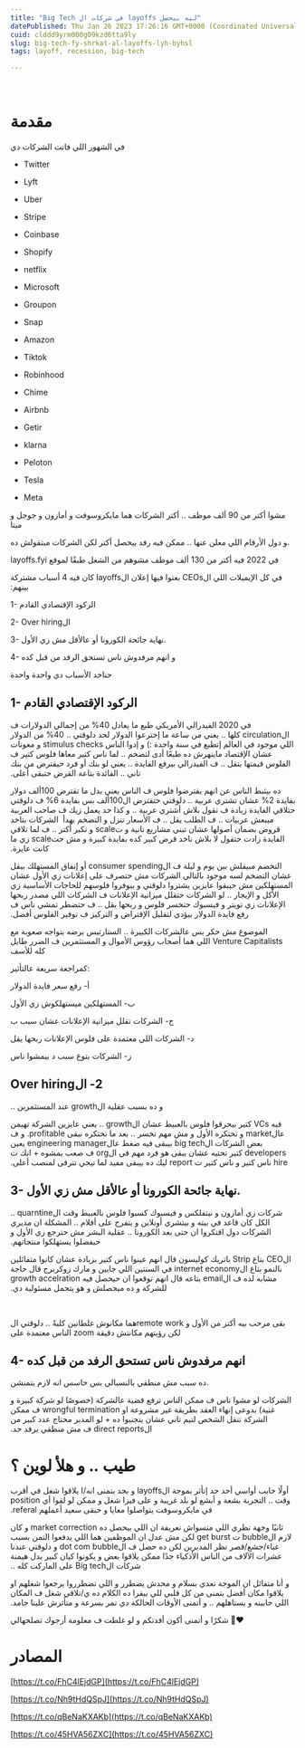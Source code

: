 ```yaml
---
title: "Big Tech في شركات ال layoffs ليه بيحصل"
datePublished: Thu Jan 26 2023 17:26:16 GMT+0000 (Coordinated Universal Time)
cuid: clddd9yrm000g09kzd6tta9ly
slug: big-tech-fy-shrkat-al-layoffs-lyh-byhsl
tags: layoff, recession, big-tech

---
```


‫

# مقدمة

في الشهور اللي فاتت الشركات دي

* Twitter
    
* Lyft
    
* Uber
    
* Stripe
    
* Coinbase
    
* Shopify
    
* netflix
    
* Microsoft
    
* Groupon
    
* Snap
    
* Amazon
    
* Tiktok
    
* Robinhood
    
* Chime
    
* Airbnb
    
* Getir
    
* klarna
    
* Peloton
    
* Tesla
    
* Meta
    

مشوا أكتر من 90 ألف موظف .. أكتر الشركات هما مايكروسوفت و أمازون و جوجل و ميتا

و دول الأرقام اللي معلن عنها .. ممكن فيه رفد بيحصل أكتر لكن الشركات مبتقولش ده.

layoffs.fyi في 2022 فيه أكتر من 130 ألف موظف مشوهم من الشغل طبقًا لموقع

‫ في كل الإيميلات اللي الCEOs بعتوا فيها إعلان الlayoffs كان فيه 4 أسباب مشتركة بينهم:

1- الركود الإقتصادي القادم

2- Over hiringال

3- نهاية جائحة الكورونا أو عالأقل مش زي الأول.

4- و انهم مرفدوش ناس تستحق الرفد من قبل كده

حناخد الأسباب دي واحدة واحدة

## 1- الركود الإقتصادي القادم

‫ في 2020 الفيدرالي الأمريكي طبع ما يعادل 40% من إجمالي الدولارات ف الcirculation كلها .. يعني من ساعة ما إخترعوا الدولار لحد دلوقتي .. 40% من الدولار اللي موجود في العالم إتطبع في سنة واحدة :) و إدوا الناس stimulus checks و معونات عشان الإقتصاد ماينهرش ده طبعًا أدى لتضخم .. لما ناس كتير معاها فلوس كتير ف الفلوس قيمتها بتقل .. ف الفيدرالي بيرفع الفايدة .. يعني لو بنك أو فرد حيقترض من بنك تاني .. الفائدة بتاعة القرض حتبقى أعلى.

ده بيثبط الناس عن انهم يقترضوا فلوس ف الناس يعني بدل ما تقترض 100ألف دولار بفايدة 2% عشان تشتري عربية .. دلوقتي حتقترض ال100ألف بس بفايدة 6% ف دلوقتي حتلاقي الفايدة زيادة ف تقول بلاش أشتري عربية .. و كذا حد يعمل زيك ف صاحب العربية ميبعش عربيات .. ف الطلب يقل .. ف الأسعار تنزل و التضخم يهدأ ‫ الشركات بتاخد قروض بضمان أصولها عشان تبني مشاريع تانية و تscale و تكبر أكتر .. ف لما تلاقي الفايدة زادت حتقول لا بلاش ناخد قرض كبير كده بفايدة كبيرة و مش حتscale زي ما كانت عايزة.

‫ التخضم مبيقلش بين يوم و ليلة ف الconsumer spending أو إنفاق المستهلك بيقل عشان التضخم لسه موجود بالتالي الشركات مش حتصرف على إعلانات زي الأول عشان المستهلكين مش حيبقوا عايزين يشتروا دلوقتي و بيوفروا فلوسهم للحاجات الأساسية زي الأكل و الإيجار .. لو الشركات حتقلل ميزانية الإعلانات ف الشركات اللي مصدر ربحها الإعلانات زي تويتر و فيسبوك حتخسر فلوس و ربحها يقل .. ف حتضطر تمشي ناس ف رفع فايدة الدولار بيؤدي لتقليل الإقتراض و التركيز ف توفير الفلوس أفضل.

‫ الموضوع مش حكر بس عالشركات الكبيرة .. الستارتبس برضه بتواجه صعوبة مع Venture Capitalists اللي هما أصحاب رؤوس الأموال و المستثمرين ف الضرر طايل كله للأسف

كمراجعة سريعة عالتأثير:

أ- رفع سعر فايدة الدولار

ب- المستهلكين ميستهلكوش زي الأول

ج- الشركات تقلل ميزانية الإعلانات عشان سبب ب

د- الشركات اللي معتمدة على فلوس الإعلانات ربحها يقل

‫ ز- الشركات بتوع سبب د بيمشوا ناس

## ‫ 2- الOver hiring

‫ و ده بسبب عقلية الgrowth عند المستثمرين ..

‫ فيه VCs كتير بيحرقوا فلوس بالعبيط عشان الgrowth .. يعني عايزين الشركة تهيمن عالmarket و تحتكره الأول و مش مهم تخسر .. بعد ما تحتكره نبقى profitable. و ف بعض الشركات الbig tech بيبقى فيه ضغط عالengineering manager يعين developers كتير تحتيه عشان يبقى هو فرد مهم في الorg ف صعب يمشوه + انك ت hire ناس كتير و ناس كتير ت report ليك ده بيبقى مفيد لما تيجي تترقى لمنصب أعلى.

## 3- نهاية جائحة الكورونا أو عالأقل مش زي الأول.

‫ شركات زي أمازون و نيتفلكس و فيسبوك كسبوا فلوس بالعبيط وقت الquarntine .. الكل كان قاعد في بيته و بيتشري أونلاين و يتفرج على أفلام .. المشكلة ان مديري الشركات دول افتكروا ان حتى بعد الكورونا .. عقلية البشر مش حترجع زي الأول و حيفضلوا يستهلكوا منتجاتهم.

‫ الCEO بتاع Strip باتريك كوليسون قال انهم عينوا ناس كتير بزيادة عشان كانوا متفائلين بالنمو بتاع الinternet economy في السنتين اللي جايين و مارك زوكربرج قال حاجة مشابه لده ف الemail بتاعه قال انهم توقعوا ان حيحصل فيه growth accelration للشركة و ده ميحصلش و هو يتحمل مسئولية دي.

‫

هما مكانوش غلطانين كليةً .. دلوقتي الremote work بقى مرحب بيه أكتر من الأول و الناس معتمدة على zoom لكن رؤيتهم مكانتش دقيقة

## 4- انهم مرفدوش ناس تستحق الرفد من قبل كده

ده سبب مش منطقي بالنسبالي بس حاسس انه لازم يتمنشن.

‫ الشركات لو مشوا ناس ف ممكن الناس ترفع قضية عالشركة (خصوصًا لو شركة كبيرة و غنية) بدوعى إنهاء العقد بطريقة غير مشروعة او wrongful termination ف ممكن الشركة تنقل الشخص لتيم تاني عشان يتجنبوا ده + لو المدير محتاج عدد كبير من الdirect reports ف مش منطقي يرفد حد.

# طيب .. و هلأ لوين ؟

‫ أولًا حابب أواسي أحد حد إتأثر بموجة الlayoffs و بجد بتمنى انه/ا يلاقوا شغل في أقرب وقت .. التجربة بشعة و أبشع لو بلد غريبة و على فيزا شغل و ممكن لو لقوا أي position في مايكروسوفت يتواصلوا معايا و حبقى سعيد أعملهم referal.

‫ ثانيًا وجهة نظري اللي متسواش تعريفة ان اللي بيحصل ده market correction و كان لازم الbubble ت get burst لكن مش عدل ان الموظفين هما اللي يدفعوا التمن بسبب غباء/جشع/قصر نظر المديرين لكن ده حصل ف الdot com bubble و دلوقتي عندنا عشرات الآلاف من الناس الأذكياء جدًا ممكن يلاقوا بعض و يكونوا كيان كبير بدل هيمنة شركات الBig tech على الماركت كله ..

‫ و أنا متفائل ان الموجة تعدي بسلام و محدش يضطرر و اللي تضطرروا يرجعوا شغلهم او يلاقوا مكان أفضل بتمنى من كل قلبي للي بيقرا ده الكلام ده ي/تلاقي شغل ف المكان اللي حابينه و يستاهلهم .. و أتمنى الأوقات الحالكة دي تمر بسرعة و متأثرش علينا جامد.

شكرًا و أتمنى أكون أفدتكم و لو غلطت ف معلومة أرجوك تصلحهالي 🙏❤️

# المصادر

[https://t.co/FhC4lEjdGP](https://t.co/FhC4lEjdGP)

[https://t.co/Nh9tHdQSpJ](https://t.co/Nh9tHdQSpJ)

[https://t.co/qBeNaKXAKb](https://t.co/qBeNaKXAKb)

[https://t.co/45HVA56ZXC](https://t.co/45HVA56ZXC)